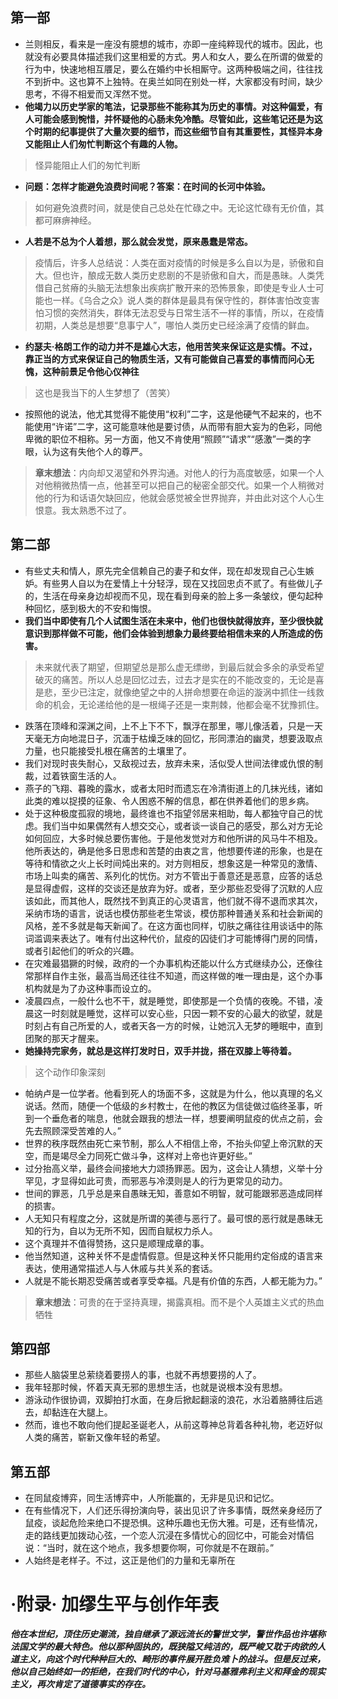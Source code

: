 ## 第一部

  * 兰则相反，看来是一座没有臆想的城市，亦即一座纯粹现代的城市。因此，也就没有必要具体描述我们这里相爱的方式。男人和女人，要么在所谓的做爱的行为中，快速地相互餍足，要么在婚约中长相厮守。这两种极端之间，往往找不到折中。这也算不上独特。在奥兰如同在别处一样，大家都没有时间，缺少思考，不得不相爱而又浑然不觉。
  * **他竭力以历史学家的笔法，记录那些不能称其为历史的事情。对这种偏爱，有人可能会感到惋惜，并怀疑他的心肠未免冷酷。尽管如此，这些笔记还是为这个时期的纪事提供了大量次要的细节，而这些细节自有其重要性，其怪异本身又能阻止人们匆忙判断这个有趣的人物。**

> 怪异能阻止人们的匆忙判断

  * **问题：怎样才能避免浪费时间呢？答案：在时间的长河中体验。**

> 如何避免浪费时间，就是使自己总处在忙碌之中。无论这忙碌有无价值，其都可麻痹神经。

  * **人若是不总为个人着想，那么就会发觉，原来愚蠢是常态。**

> 疫情后，许多人总结说：人类在面对疫情的时候是多么自以为是，骄傲和自大。但也许，酿成无数人类历史悲剧的不是骄傲和自大，而是愚昧。人类凭借自己贫瘠的头脑无法想象出疾病扩散开来的恐怖景象，即使是专业人士可能也一样。《乌合之众》说人类的群体是最具有保守性的，群体害怕改变害怕习惯的突然消失，群体无法忍受与日常生活不一样的事情，所以，在疫情初期，人类总是想要“息事宁人”，哪怕人类历史已经涂满了疫情的鲜血。

  * **约瑟夫·格朗工作的动力并不是雄心大志，他用苦笑来保证这是实情。不过，靠正当的方式来保证自己的物质生活，又有可能做自己喜爱的事情而问心无愧，这种前景足令他心仪神往**

> 这也是我当下的人生梦想了（苦笑）

  * 按照他的说法，他尤其觉得不能使用“权利”二字，这是他硬气不起来的，也不能使用“许诺”二字，这可能意味他是要讨债，从而带有胆大妄为的色彩，同他卑微的职位不相称。另一方面，他又不肯使用“照顾”“请求”“感激”一类的字眼，认为这有失他个人的尊严。

> **章末想法**：内向却又渴望和外界沟通。对他人的行为高度敏感，如果一个人对他稍微热情一点，他甚至可以把自己的秘密全部交代。如果一个人稍微对他的行为和话语欠缺回应，他就会感觉被全世界抛弃，并由此对这个人心生恨意。我太熟悉不过了。

## 第二部

  * 有些丈夫和情人，原先完全信赖自己的妻子和女伴，现在却发现自己心生嫉妒。有些男人自以为在爱情上十分轻浮，现在又找回忠贞不贰了。有些做儿子的，生活在母亲身边却视而不见，现在看到母亲的脸上多一条皱纹，便勾起种种回忆，感到极大的不安和悔恨。
  * **我们当中即使有几个人试图生活在未来中，他们也很快就得放弃，至少很快就意识到那样做不可能，他们会体验到想象力最终要给相信未来的人所造成的伤害。**

> 未来就代表了期望，但期望总是那么虚无缥缈，到最后就会多余的承受希望破灭的痛苦。所以人总是回忆过去，过去才是实在的不能改变的，无论是喜是悲，至少已注定，就像绝望之中的人拼命想要在命运的漩涡中抓住一线救命的机会，无论递给他的是一根绳子还是一束荆棘，他都会毫不犹豫抓住。

  * 跌落在顶峰和深渊之间，上不上下不下，飘浮在那里，哪儿像活着，只是一天天毫无方向地混日子，沉湎于枯燥乏味的回忆，形同漂泊的幽灵，想要汲取点力量，也只能接受扎根在痛苦的土壤里了。
  * 我们对现时丧失耐心，又敌视过去，放弃未来，活似受人世间法律或仇恨的制裁，过着铁窗生活的人。
  * 燕子的飞翔、暮晚的露水，或者太阳时而遗忘在冷清街道上的几抹光线，诸如此类的难以捉摸的征象、令人困惑不解的信息，都在供养着他们的思乡病。
  * 处于这种极度孤寂的境地，最终谁也不指望邻居来相助，每人都独守自己的忧虑。我们当中如果偶然有人想交交心，或者谈一谈自己的感受，那么对方无论如何回应，大多时候总要伤害他。于是他发觉对方和他所讲的风马牛不相及。他所表达的，确是他多日思虑和苦楚的由衷之言，他想要传递的形象，也是在等待和情欲之火上长时间炖出来的。对方则相反，想象这是一种常见的激情、市场上叫卖的痛苦、系列化的忧伤。对方不管出于善意还是恶意，应答的话总是显得虚假，这样的交谈还是放弃为好。或者，至少那些忍受得了沉默的人应该如此，而其他人，既然找不到真正的心灵语言，他们就不得不退而求其次，采纳市场的语言，说话也模仿那些老生常谈，模仿那种普通关系和社会新闻的风格，差不多就是每天新闻了。在这方面也同样，切肤之痛往往用谈话中的陈词滥调来表达了。唯有付出这种代价，鼠疫的囚徒们才可能博得门房的同情，或者引起他们的听众的兴趣。
  * 在灾难最猖獗的时候，政府的一个办事机构还能以什么方式继续办公，还像往常那样自作主张，最高当局还往往不知道，而这样做的唯一理由是，这个办事机构就是为了办这种事而设立的。
  * 凌晨四点，一般什么也不干，就是睡觉，即使那是一个负情的夜晚。不错，凌晨这一时刻就是睡觉，这样可以安心些，只因一颗不安的心最大的欲望，就是时刻占有自己所爱的人，或者天各一方的时候，让她沉入无梦的睡眠中，直到团聚的那天才醒来。
  * **她操持完家务，就总是这样打发时日，双手并拢，搭在双膝上等待着。**

> 这个动作印象深刻

  * 帕纳卢是一位学者。他看到死人的场面不多，这就是为什么，他以真理的名义说话。然而，随便一个低级的乡村教士，在他的教区为信徒做过临终圣事，听到一个垂危者的喘息，他就会跟我的想法一样，想要阐明鼠疫的优点之前，会先去照顾深受苦难的人。”
  * 世界的秩序既然由死亡来节制，那么人不相信上帝，不抬头仰望上帝沉默的天空，而是竭尽全力同死亡做斗争，这样对上帝也许更好些。”
  * 过分抬高义举，最终会间接地大力颂扬罪恶。因为，这会让人猜想，义举十分罕见，才显得如此可贵，而邪恶与冷漠则是人的行为更常见的动力。
  * 世间的罪恶，几乎总是来自愚昧无知，善意如不明智，就可能跟邪恶造成同样的损害。
  * 人无知只有程度之分，这就是所谓的美德与恶行了。最可恨的恶行就是愚昧无知的行为，自以为无所不知，因而自赋权力杀人。
  * 这个真理并不值得赞扬，这只是顺理成章的事。
  * 他当然知道，这种关怀不是虚情假意。但是这种关怀只能用约定俗成的语言来表达，使用通常描述人与人休戚与共关系的套话。
  * 人就是不能长期忍受痛苦或者享受幸福。凡是有价值的东西，人都无能为力。”

> **章末想法**：可贵的在于坚持真理，揭露真相。而不是个人英雄主义式的热血牺牲

## 第四部

  * 那些人脑袋里总萦绕着要捞人的事，也就不再想要捞的人了。
  * 我年轻那时候，怀着天真无邪的思想生活，也就是说根本没有思想。
  * 游泳动作很协调，双脚拍打水面，在身后掀起翻滚的浪花，水沿着胳膊往后逃去，却黏连在大腿上。
  * 然而，谁也不敢向他们提起圣诞老人，从前这尊神总背着各种礼物，老迈好似人类的痛苦，崭新又像年轻的希望。

## 第五部

  * 在同鼠疫博弈，同生活博弈中，人所能赢的，无非是见识和记忆。
  * 在有些情况下，人们还乐得扮演向导，装出见识了许多事情，既然亲身经历了鼠疫，谈起危险来绝口不提恐惧。这种乐趣也无伤大雅。可是，还有些情况，走的路线更加拨动心弦，一个恋人沉浸在多情忧心的回忆中，可能会对情侣说：“当时，就在这个地点，我多想要你啊，可你就是不在跟前。”
  * 人始终是老样子。不过，这正是他们的力量和无辜所在

# ·附录· 加缪生平与创作年表

**_他在本世纪，顶住历史潮流，独自继承了源远流长的警世文学，警世作品也许堪称法国文学的最大特色。他以那种固执的，既狭隘又纯洁的，既严峻又耽于肉欲的人道主义，向这个时代种种巨大的、畸形的事件展开胜负难卜的战斗。但是反过来，他以自己始终如一的拒绝，在我们时代的中心，针对马基雅弗利主义和拜金的现实主义，再次肯定了道德事实的存在。_**
<!-- ##{"timestamp":1637975561}## -->